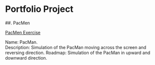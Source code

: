 # Portfolio Project
##. PacMen

<a href="https://Senthilkuppuswamy-RVS.github.io/PacMen"> PacMen Exercise </a>



Name: PacMan.  
Description: Simulation of the PacMan moving across the screen and reversing direction. 
Roadmap: Simulation of the PacMan in upward and downward direction. 
 
